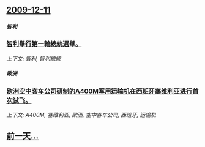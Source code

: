 ## [2009-12-11](/news/2009/12/11/index.md)

##### 智利
### [ 智利舉行第一輪總統選舉。](/news/2009/12/11/智利舉行第一輪總統選舉.md)
_上下文: 智利, 智利總統_

##### 歐洲
### [欧洲空中客车公司研制的A400M军用运输机在西班牙塞维利亚进行首次试飞。](/news/2009/12/11/欧洲空中客车公司研制的A400M军用运输机在西班牙塞维利亚进行首次试飞.md)
_上下文: A400M, 塞维利亚, 歐洲, 空中客车公司, 西班牙, 运输机_

## [前一天...](/news/2009/12/9/index.md)

